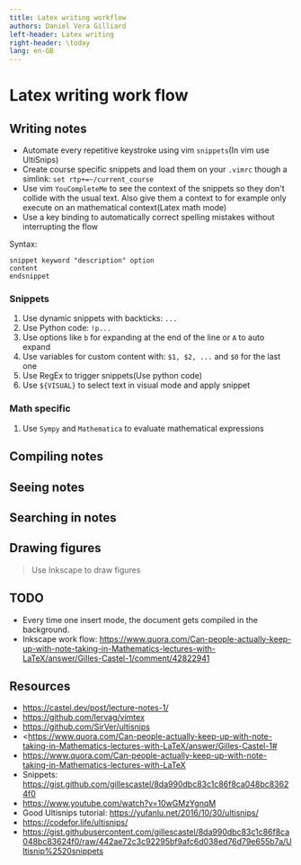 ```yaml
---
title: Latex writing workflow
authors: Daniel Vera Gilliard
left-header: Latex writing
right-header: \today
lang: en-GB
---
```


# Latex writing work flow

## Writing notes

* Automate every repetitive keystroke using vim `snippets`(In vim use UltiSnips)
* Create course specific snippets and load them on your `.vimrc` though a simlink: `set rtp+=~/current_course`
* Use vim `YouCompleteMe` to see the context of the snippets so they don't collide with the usual text. Also give them a context to for example only execute on an mathematical context(Latex math mode)
* Use a key binding to automatically correct spelling mistakes without interrupting the flow


Syntax:

```
snippet keyword "description" option
content
endsnippet
```

### Snippets

1. Use dynamic snippets with backticks: `...`
2. Use Python code: `!p...`
3. Use options like `b` for expanding at the end of the line or `A` to auto expand
4. Use variables for custom content with: `$1, $2, ...` and `$0` for the last one
5. Use RegEx to trigger snippets(Use python code)
6. Use `${VISUAL}` to select text in visual mode and apply snippet

### Math specific

1. Use `Sympy` and `Mathematica` to evaluate mathematical expressions

## Compiling notes

## Seeing notes

## Searching in notes

## Drawing figures

> Use Inkscape to draw figures

## TODO

* Every time one insert mode, the document gets compiled in the background.
* Inkscape work flow: <https://www.quora.com/Can-people-actually-keep-up-with-note-taking-in-Mathematics-lectures-with-LaTeX/answer/Gilles-Castel-1/comment/42822941>

## Resources

* <https://castel.dev/post/lecture-notes-1/>
* <https://github.com/lervag/vimtex>
* <https://github.com/SirVer/ultisnips>
* <https://www.quora.com/Can-people-actually-keep-up-with-note-taking-in-Mathematics-lectures-with-LaTeX/answer/Gilles-Castel-1#<Paste>
* <https://www.quora.com/Can-people-actually-keep-up-with-note-taking-in-Mathematics-lectures-with-LaTeX>
* Snippets: <https://gist.github.com/gillescastel/8da990dbc83c1c86f8ca048bc83624f0>
* <https://www.youtube.com/watch?v=10wGMzYgnqM>
* Good Ultisnips tutorial: <https://yufanlu.net/2016/10/30/ultisnips/>
* <https://codefor.life/ultisnips/>
* <https://gist.githubusercontent.com/gillescastel/8da990dbc83c1c86f8ca048bc83624f0/raw/442ae72c3c92295bf9afc6d038ed76d79e655b7a/Ultisnip%2520snippets>
